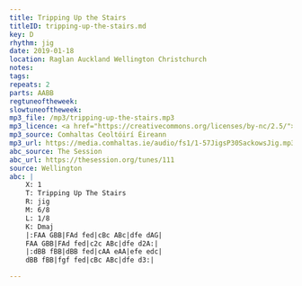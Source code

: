```yaml
---
title: Tripping Up the Stairs
titleID: tripping-up-the-stairs.md
key: D
rhythm: jig
date: 2019-01-18
location: Raglan Auckland Wellington Christchurch
notes:
tags:
repeats: 2 
parts: AABB 
regtuneoftheweek:
slowtuneoftheweek:
mp3_file: /mp3/tripping-up-the-stairs.mp3
mp3_licence: <a href="https://creativecommons.org/licenses/by-nc/2.5/">CC-BY-NC-2.5</a>
mp3_source: Comhaltas Ceoltóirí Éireann
mp3_url: https://media.comhaltas.ie/audio/fs1/1-57JigsP30SackowsJig.mp3
abc_source: The Session
abc_url: https://thesession.org/tunes/111
source: Wellington
abc: |
    X: 1
    T: Tripping Up The Stairs
    R: jig
    M: 6/8
    L: 1/8
    K: Dmaj
    |:FAA GBB|FAd fed|cBc ABc|dfe dAG|
    FAA GBB|FAd fed|c2c ABc|dfe d2A:|
    |:dBB fBB|dBB fed|cAA eAA|efe edc|
    dBB fBB|fgf fed|cBc ABc|dfe d3:|

---
```

